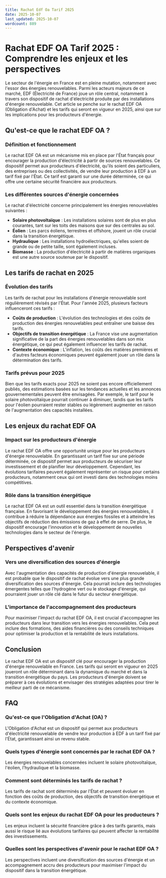 ```yaml
---
title: Rachat Edf Oa Tarif 2025
date: 2025-10-07
last_updated: 2025-10-07
wordcount: 889
---
```


# Rachat EDF OA Tarif 2025 : Comprendre les enjeux et les perspectives

Le secteur de l'énergie en France est en pleine mutation, notamment avec l'essor des énergies renouvelables. Parmi les acteurs majeurs de ce marché, EDF (Électricité de France) joue un rôle central, notamment à travers son dispositif de rachat d'électricité produite par des installations d'énergie renouvelable. Cet article se penche sur le rachat EDF OA (Obligation d'Achat) et les tarifs qui seront en vigueur en 2025, ainsi que sur les implications pour les producteurs d'énergie.

## Qu'est-ce que le rachat EDF OA ?

### Définition et fonctionnement

Le rachat EDF OA est un mécanisme mis en place par l'État français pour encourager la production d'électricité à partir de sources renouvelables. Ce dispositif permet aux producteurs d'électricité, qu'ils soient des particuliers, des entreprises ou des collectivités, de vendre leur production à EDF à un tarif fixé par l'État. Ce tarif est garanti sur une durée déterminée, ce qui offre une certaine sécurité financière aux producteurs.

### Les différentes sources d'énergie concernées

Le rachat d'électricité concerne principalement les énergies renouvelables suivantes :

- **Solaire photovoltaïque** : Les installations solaires sont de plus en plus courantes, tant sur les toits des maisons que sur des centrales au sol.
- **Éolien** : Les parcs éoliens, terrestres et offshore, jouent un rôle crucial dans la transition énergétique.
- **Hydraulique** : Les installations hydroélectriques, qu'elles soient de grande ou de petite taille, sont également incluses.
- **Biomasse** : La production d'électricité à partir de matières organiques est une autre source soutenue par le dispositif.

## Les tarifs de rachat en 2025

### Évolution des tarifs

Les tarifs de rachat pour les installations d'énergie renouvelable sont régulièrement révisés par l'État. Pour l'année 2025, plusieurs facteurs influenceront ces tarifs :

- **Coûts de production** : L'évolution des technologies et des coûts de production des énergies renouvelables peut entraîner une baisse des tarifs.
- **Objectifs de transition énergétique** : La France vise une augmentation significative de la part des énergies renouvelables dans son mix énergétique, ce qui peut également influencer les tarifs de rachat.
- **Contexte économique** : L'inflation, les coûts des matières premières et d'autres facteurs économiques peuvent également jouer un rôle dans la détermination des tarifs.

### Tarifs prévus pour 2025

Bien que les tarifs exacts pour 2025 ne soient pas encore officiellement publiés, des estimations basées sur les tendances actuelles et les annonces gouvernementales peuvent être envisagées. Par exemple, le tarif pour le solaire photovoltaïque pourrait continuer à diminuer, tandis que les tarifs pour l'éolien pourraient rester stables ou légèrement augmenter en raison de l'augmentation des capacités installées.

## Les enjeux du rachat EDF OA

### Impact sur les producteurs d'énergie

Le rachat EDF OA offre une opportunité unique pour les producteurs d'énergie renouvelable. En garantissant un tarif fixe sur une période déterminée, ce dispositif permet aux producteurs de sécuriser leur investissement et de planifier leur développement. Cependant, les évolutions tarifaires peuvent également représenter un risque pour certains producteurs, notamment ceux qui ont investi dans des technologies moins compétitives.

### Rôle dans la transition énergétique

Le rachat EDF OA est un outil essentiel dans la transition énergétique française. En favorisant le développement des énergies renouvelables, il contribue à réduire la dépendance aux énergies fossiles et à atteindre les objectifs de réduction des émissions de gaz à effet de serre. De plus, le dispositif encourage l'innovation et le développement de nouvelles technologies dans le secteur de l'énergie.

## Perspectives d'avenir

### Vers une diversification des sources d'énergie

Avec l'augmentation des capacités de production d'énergie renouvelable, il est probable que le dispositif de rachat évolue vers une plus grande diversification des sources d'énergie. Cela pourrait inclure des technologies émergentes telles que l'hydrogène vert ou le stockage d'énergie, qui pourraient jouer un rôle clé dans le futur du secteur énergétique.

### L'importance de l'accompagnement des producteurs

Pour maximiser l'impact du rachat EDF OA, il est crucial d'accompagner les producteurs dans leur transition vers les énergies renouvelables. Cela peut inclure des formations, des aides financières ou des conseils techniques pour optimiser la production et la rentabilité de leurs installations.

## Conclusion

Le rachat EDF OA est un dispositif clé pour encourager la production d'énergie renouvelable en France. Les tarifs qui seront en vigueur en 2025 joueront un rôle déterminant dans la dynamique du marché et dans la transition énergétique du pays. Les producteurs d'énergie doivent se préparer à ces évolutions et envisager des stratégies adaptées pour tirer le meilleur parti de ce mécanisme.

## FAQ

### Qu'est-ce que l'Obligation d'Achat (OA) ?

L'Obligation d'Achat est un dispositif qui permet aux producteurs d'électricité renouvelable de vendre leur production à EDF à un tarif fixé par l'État, garantissant ainsi un revenu stable.

### Quels types d'énergie sont concernés par le rachat EDF OA ?

Les énergies renouvelables concernées incluent le solaire photovoltaïque, l'éolien, l'hydraulique et la biomasse.

### Comment sont déterminés les tarifs de rachat ?

Les tarifs de rachat sont déterminés par l'État et peuvent évoluer en fonction des coûts de production, des objectifs de transition énergétique et du contexte économique.

### Quels sont les enjeux du rachat EDF OA pour les producteurs ?

Les enjeux incluent la sécurité financière grâce à des tarifs garantis, mais aussi le risque lié aux évolutions tarifaires qui peuvent affecter la rentabilité des investissements.

### Quelles sont les perspectives d'avenir pour le rachat EDF OA ?

Les perspectives incluent une diversification des sources d'énergie et un accompagnement accru des producteurs pour maximiser l'impact du dispositif dans la transition énergétique.